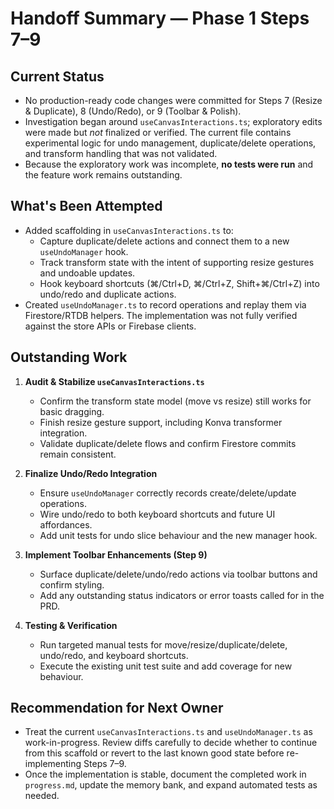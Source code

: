 # Handoff Summary — Phase 1 Steps 7–9

## Current Status

- No production-ready code changes were committed for Steps 7 (Resize & Duplicate), 8 (Undo/Redo), or 9 (Toolbar & Polish).
- Investigation began around `useCanvasInteractions.ts`; exploratory edits were made but *not* finalized or verified. The current file contains experimental logic for undo management, duplicate/delete operations, and transform handling that was not validated.
- Because the exploratory work was incomplete, **no tests were run** and the feature work remains outstanding.

## What's Been Attempted

- Added scaffolding in `useCanvasInteractions.ts` to:
  - Capture duplicate/delete actions and connect them to a new `useUndoManager` hook.
  - Track transform state with the intent of supporting resize gestures and undoable updates.
  - Hook keyboard shortcuts (⌘/Ctrl+D, ⌘/Ctrl+Z, Shift+⌘/Ctrl+Z) into undo/redo and duplicate actions.
- Created `useUndoManager.ts` to record operations and replay them via Firestore/RTDB helpers. The implementation was not fully verified against the store APIs or Firebase clients.

## Outstanding Work

1. **Audit & Stabilize `useCanvasInteractions.ts`**
   - Confirm the transform state model (move vs resize) still works for basic dragging.
   - Finish resize gesture support, including Konva transformer integration.
   - Validate duplicate/delete flows and confirm Firestore commits remain consistent.

2. **Finalize Undo/Redo Integration**
   - Ensure `useUndoManager` correctly records create/delete/update operations.
   - Wire undo/redo to both keyboard shortcuts and future UI affordances.
   - Add unit tests for undo slice behaviour and the new manager hook.

3. **Implement Toolbar Enhancements (Step 9)**
   - Surface duplicate/delete/undo/redo actions via toolbar buttons and confirm styling.
   - Add any outstanding status indicators or error toasts called for in the PRD.

4. **Testing & Verification**
   - Run targeted manual tests for move/resize/duplicate/delete, undo/redo, and keyboard shortcuts.
   - Execute the existing unit test suite and add coverage for new behaviour.

## Recommendation for Next Owner

- Treat the current `useCanvasInteractions.ts` and `useUndoManager.ts` as work-in-progress. Review diffs carefully to decide whether to continue from this scaffold or revert to the last known good state before re-implementing Steps 7–9.
- Once the implementation is stable, document the completed work in `progress.md`, update the memory bank, and expand automated tests as needed.


